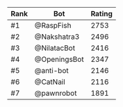 Rank|Bot|Rating
---|---|---
#1|@RaspFish|2753
#2|@Nakshatra3|2496
#3|@NilatacBot|2416
#4|@OpeningsBot|2347
#5|@anti-bot|2146
#6|@CatNail|2116
#7|@pawnrobot|1891
